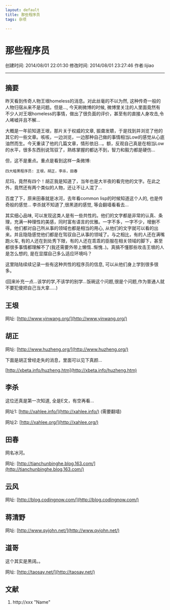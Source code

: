 ```yaml
---
layout: default
title: 那些程序员
tags: 杂项

---
```


# 那些程序员
创建时间: 2014/08/01 22:01:30  修改时间: 2014/08/01 23:27:46 作者:lijiao

----

## 摘要

昨天看到传奇人物王垠homeless的消息。对此丝毫的不以为然, 这种传奇一般的人物归宿从来不是问题。但是..., 今天刷微博的时候, 微博里关注的人里面竟然有不少人对王垠homeless的事情，做出了很负面的评价，甚至有的直接人身攻击,令人唏嘘并且不解...

大概是一年前知道王垠，那片关于权威的文章, 振聋发聩，于是找到并浏览了他的其它的一些文章。咳咳，一边浏览，一边那种自己做的事情相当Low的感觉从心底油然而生。今天重读了他的几篇文章，情形依旧...。额，反观自己真是在相当Low的水平，很多东西别说驾驭了，熟练掌握的都达不到，智力和毅力都是硬伤...

但，这不是重点。重点是看到这样一条微博:

	四大暗黑程序员: 王垠，胡正，李杀，田春

尼玛，竟然有四个！胡正我是知道了，当年也是大半夜的看完他的文字。在此之外，竟然还有两个类似的人物，还让不让人混了...

百度了下，原来田春就是冰河，去年看common lisp的时候知道这个人的, 也是传奇般的感觉... 李杀就不知道了,很黑道的感觉, 等会翻墙看看去...

其实细心品味, 可以发现这类人是有一些共性的。他们的文字都是非常的认真、条理，充满一种理性的美感，同时富有语言的优雅。一字不多，一字不少，增删不得。他们都对自己所从事的领域也都是相当的用心, 从他们的文字就可以看的出来。并且隐隐感觉他们都是在驾驭自己从事的领域了。与之相比，有的人还在满嘴跑火车, 有的人还在到处秀下限，有的人还在乖乖的臣服在相关领域的脚下，甚至都很多事情都理解不了(我还需要外带上懒惰..惭愧..)。真搞不懂那些攻击王垠的人是怎么想的, 是在显摆自己多么适应环境吗？

这里陆陆续续记录一些有这种共性的程序员的信息, 可以从他们身上学到很多很多。

(回来补充一点...该学的学,不该学的别学...饭碗这个问题,很是个问题,作为普通人就不要犯傻把自己当大拿.....)


## 王垠

网址: [http://www.yinwang.org/](http://www.yinwang.org/)

## 胡正

网址: [http://www.huzheng.org/](http://www.huzheng.org/)

下面是胡正曾经走失的消息，里面可以见下真颜...

[http://xbeta.info/huzheng.htm](http://xbeta.info/huzheng.htm)

## 李杀

这位还真是第一次知道, 全是E文，有空再看...

网址1:  [http://xahlee.info/](http://xahlee.info/)  (需要翻墙)

网址2:  [http://xahlee.org/](http://xahlee.org/)

## 田春

网名冰河。

网址: [http://tianchunbinghe.blog.163.com/](http://tianchunbinghe.blog.163.com/)

## 云风

网址: [http://blog.codingnow.com/](http://blog.codingnow.com/)

## 蒋清野

网址: [http://www.qyjohn.net/](http://www.qyjohn.net/)

## 道哥

这个其实是黑阔。。

网址: [http://taosay.net/](http://taosay.net/)

## 文献
1. http://xxx  "Name"



